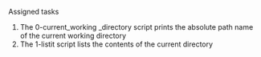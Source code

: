 Assigned tasks
1. The 0-current_working _directory script prints the absolute path name of the current working directory
2. The 1-listit script lists the contents of the current directory
